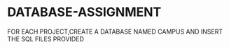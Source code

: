 # DATABASE-ASSIGNMENT

FOR EACH PROJECT,CREATE A DATABASE NAMED CAMPUS AND INSERT THE SQL FILES PROVIDED
